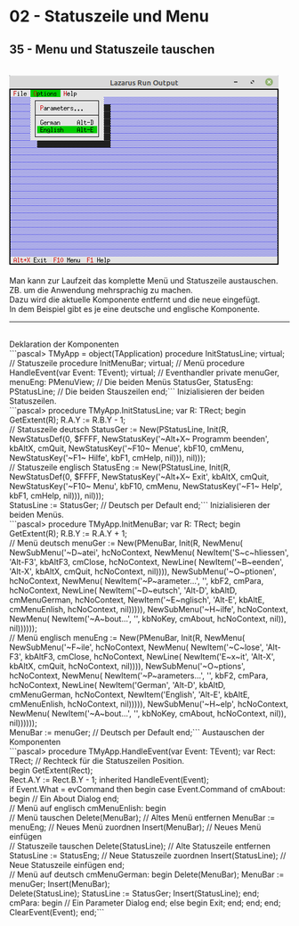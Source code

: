 # 02 - Statuszeile und Menu
## 35 - Menu und Statuszeile tauschen
<br>
<img src="image.png" alt="Selfhtml"><br><br>
Man kann zur Laufzeit das komplette Menü und Statuszeile austauschen.<br>
ZB. um die Anwendung mehrsprachig zu machen.<br>
Dazu wird die aktuelle Komponente entfernt und die neue eingefügt.<br>
In dem Beispiel gibt es je eine deutsche und englische Komponente.<br>
<hr><br>
Deklaration der Komponenten<br>
```pascal>  TMyApp = object(TApplication)
    procedure InitStatusLine; virtual;                 // Statuszeile
    procedure InitMenuBar; virtual;                    // Menü
    procedure HandleEvent(var Event: TEvent); virtual; // Eventhandler
  private
    menuGer, menuEng: PMenuView;          // Die beiden Menüs
    StatusGer, StatusEng: PStatusLine;    // Die beiden Stauszeilen
  end;```
Inizialisieren der beiden Statuszeilen.<br>
```pascal>  procedure TMyApp.InitStatusLine;
  var
    R: TRect;
  begin
    GetExtent(R);
    R.A.Y := R.B.Y - 1;
<br>
    // Statuszeile deutsch
    StatusGer := New(PStatusLine, Init(R, NewStatusDef(0, $FFFF,
      NewStatusKey('~Alt+X~ Programm beenden', kbAltX, cmQuit,
      NewStatusKey('~F10~ Menue', kbF10, cmMenu,
      NewStatusKey('~F1~ Hilfe', kbF1, cmHelp, nil))), nil)));
<br>
    // Statuszeile englisch
    StatusEng := New(PStatusLine, Init(R, NewStatusDef(0, $FFFF,
      NewStatusKey('~Alt+X~ Exit', kbAltX, cmQuit,
      NewStatusKey('~F10~ Menu', kbF10, cmMenu,
      NewStatusKey('~F1~ Help', kbF1, cmHelp, nil))), nil)));
<br>
    StatusLine := StatusGer; // Deutsch per Default
  end;```
Inizialisieren der beiden Menüs.<br>
```pascal>  procedure TMyApp.InitMenuBar;
  var
    R: TRect;
  begin
    GetExtent(R);
    R.B.Y := R.A.Y + 1;
<br>
    // Menü deutsch
    menuGer := New(PMenuBar, Init(R, NewMenu(
      NewSubMenu('~D~atei', hcNoContext, NewMenu(
        NewItem('S~c~hliessen', 'Alt-F3', kbAltF3, cmClose, hcNoContext,
        NewLine(
        NewItem('~B~eenden', 'Alt-X', kbAltX, cmQuit, hcNoContext, nil)))),
      NewSubMenu('~O~ptionen', hcNoContext, NewMenu(
        NewItem('~P~arameter...', '', kbF2, cmPara, hcNoContext,
        NewLine(
        NewItem('~D~eutsch', 'Alt-D', kbAltD, cmMenuGerman, hcNoContext,
        NewItem('~E~nglisch', 'Alt-E', kbAltE, cmMenuEnlish, hcNoContext, nil))))),
      NewSubMenu('~H~ilfe', hcNoContext, NewMenu(
        NewItem('~A~bout...', '', kbNoKey, cmAbout, hcNoContext, nil)), nil))))));
<br>
    // Menü englisch
    menuEng := New(PMenuBar, Init(R, NewMenu(
      NewSubMenu('~F~ile', hcNoContext, NewMenu(
        NewItem('~C~lose', 'Alt-F3', kbAltF3, cmClose, hcNoContext,
        NewLine(
        NewItem('E~x~it', 'Alt-X', kbAltX, cmQuit, hcNoContext, nil)))),
      NewSubMenu('~O~ptions', hcNoContext, NewMenu(
        NewItem('~P~arameters...', '', kbF2, cmPara, hcNoContext,
        NewLine(
        NewItem('German', 'Alt-D', kbAltD, cmMenuGerman, hcNoContext,
        NewItem('English', 'Alt-E', kbAltE, cmMenuEnlish, hcNoContext, nil))))),
      NewSubMenu('~H~elp', hcNoContext, NewMenu(
        NewItem('~A~bout...', '', kbNoKey, cmAbout, hcNoContext, nil)), nil))))));
<br>
    MenuBar := menuGer; // Deutsch per Default
  end;```
Austauschen der Komponenten<br>
```pascal>  procedure TMyApp.HandleEvent(var Event: TEvent);
  var
    Rect: TRect;              // Rechteck für die Statuszeilen Position.
<br>
  begin
    GetExtent(Rect);
<br>
    Rect.A.Y := Rect.B.Y - 1;
    inherited HandleEvent(Event);
<br>
    if Event.What = evCommand then begin
      case Event.Command of
        cmAbout: begin
          // Ein About Dialog
        end;
<br>
        // Menü auf englisch
        cmMenuEnlish: begin
<br>
          // Menü tauschen
          Delete(MenuBar);          // Altes Menü entfernen
          MenuBar := menuEng;       // Neues Menü zuordnen
          Insert(MenuBar);          // Neues Menü einfügen
<br>
          // Statuszeile tauschen
          Delete(StatusLine);       // Alte Statuszeile entfernen
          StatusLine := StatusEng;  // Neue Statuszeile zuordnen
          Insert(StatusLine);       // Neue Statuszeile einfügen
        end;
<br>
        // Menü auf deutsch
        cmMenuGerman: begin
          Delete(MenuBar);
          MenuBar := menuGer;
          Insert(MenuBar);
<br>
          Delete(StatusLine);
          StatusLine := StatusGer;
          Insert(StatusLine);
        end;
        cmPara: begin
          // Ein Parameter Dialog
        end;
        else begin
          Exit;
        end;
      end;
    end;
    ClearEvent(Event);
  end;```
<br>
